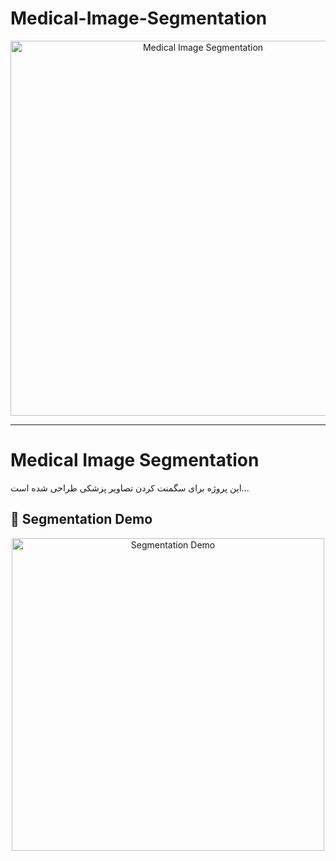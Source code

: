 # Medical-Image-Segmentation

<!-- تصویر هدر (شروع متن) -->
<p align="center">
  <img src="assets/head-image.png" alt="Medical Image Segmentation" width="600"/>
</p>

---

# Medical Image Segmentation

این پروژه برای سگمنت کردن تصاویر پزشکی طراحی شده است...

<!-- گیف نمایشی در ادامه -->
## 🧠 Segmentation Demo

<p align="center">
  <img src="assets/segmentation.gif" alt="Segmentation Demo" width="500"/>
</p>
